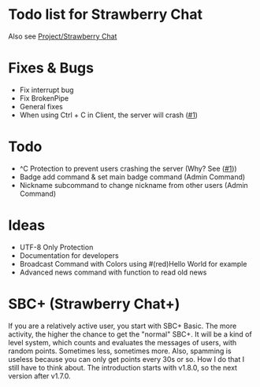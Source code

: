 # Todo list for Strawberry Chat
Also see [Project/Strawberry Chat](https://github.com/orgs/Strawberry-Foundations/projects/1/views/1)

# Fixes & Bugs
- Fix interrupt bug 
- Fix BrokenPipe
- General fixes
- When using Ctrl + C in Client, the server will crash ([#1](https://github.com/Strawberry-Foundations/strawberry-chat/issues/1))

# Todo
- ^C Protection to prevent users crashing the server (Why? See ([#1](https://github.com/Strawberry-Foundations/strawberry-chat/issues/1)))
- Badge add command & set main badge command (Admin Command)
- Nickname subcommand to change nickname from other users (Admin Command)

# Ideas
- UTF-8 Only Protection
- Documentation for developers
- Broadcast Command with Colors using #(red)Hello World for example
- Advanced news command with function to read old news

# SBC+ (Strawberry Chat+)
If you are a relatively active user, you start with SBC+ Basic. The more activity, the higher the chance to get the "normal" SBC+. 
It will be a kind of level system, which counts and evaluates the messages of users, with random points. Sometimes less, sometimes more. 
Also, spamming is useless because you can only get points every 30s or so. How I do that I still have to think about. 
The introduction starts with v1.8.0, so the next version after v1.7.0.